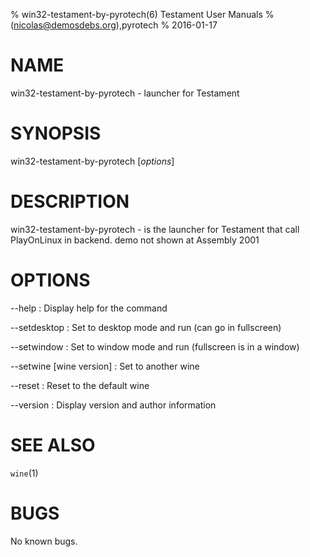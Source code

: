 % win32-testament-by-pyrotech(6) Testament User Manuals
%  (nicolas@demosdebs.org),pyrotech
% 2016-01-17

# NAME
win32-testament-by-pyrotech - launcher for Testament

# SYNOPSIS
win32-testament-by-pyrotech [*options*]

# DESCRIPTION
win32-testament-by-pyrotech - is the launcher for Testament that call PlayOnLinux in backend.
demo not shown at Assembly 2001

# OPTIONS
\--help
:   Display help for the command

\--setdesktop
:   Set to desktop mode and run (can go in fullscreen)

\--setwindow
:   Set to window mode and run (fullscreen is in a window)

\--setwine [wine version]
:   Set to another wine

\--reset
:   Reset to the default wine

\--version
:   Display version and author information

# SEE ALSO
`wine`(1)

# BUGS
No known bugs.
